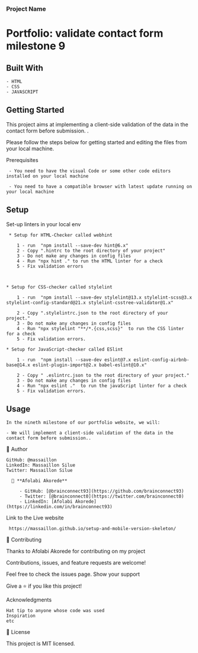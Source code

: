### Project Name

  # Portfolio: validate contact form milestone 9 

## Built With

    - HTML
    - CSS
    - JAVASCRIPT


## Getting Started  

  This project aims at implementing a client-side validation of the data in the contact form before submission. .

  Please follow the steps below for getting started and editing the files from your local machine.

   Prerequisites

     - You need to have the visual Code or some other code editors installed on your local machine

     - You need to have a compatible browser with latest update running on your local machine

      
## Setup
     
   Set-up linters in your local env

     * Setup for HTML-Checker called webhint

        1 - run  "npm install --save-dev hint@6.x"
        2 - Copy ".hintrc to the root directory of your project"
        3 - Do not make any changes in config files
        4 - Run "npx hint ." to run the HTML linter for a check
        5 - Fix validation errors


    
    * Setup for CSS-checker called stylelint

        1 - run  "npm install --save-dev stylelint@13.x stylelint-scss@3.x stylelint-config-standard@21.x stylelint-csstree-validator@1.x"

        2 - Copy ".stylelintrc.json to the root directory of your project."
        3 - Do not make any changes in config files
        4 - Run "npx stylelint "**/*.{css,scss}"  to run the CSS linter for a check
        5 - Fix validation errors.
    
    * Setup for JavaScript-checker called ESlint

        1 - run  "npm install --save-dev eslint@7.x eslint-config-airbnb-base@14.x eslint-plugin-import@2.x babel-eslint@10.x"

        2 - Copy " .eslintrc.json to the root directory of your project."
        3 - Do not make any changes in config files
        4 - Run "npx eslint ."  to run the javaScript linter for a check
        5 - Fix validation errors.

    
## Usage

    In the nineth milestone of our portfolio website, we will:

    - We will implement a client-side validation of the data in the contact form before submission..



👤 Author

    GitHub: @massaillon
    LinkedIn: Massaillon Silue
    Twitter: Massaillon Silue

      👤 **Afolabi Akorede**

         - GitHub: [@brainconnect93](https://github.com/brainconnect93)
         - Twitter: [@brainconnect0](https://twitter.com/brainconnect0)
         - LinkedIn: [Afolabi Akorede](https://linkedin.com/in/brainconnect93)


Link to the Live website

     https://massaillon.github.io/setup-and-mobile-version-skeleton/

🤝 Contributing

Thanks to Afolabi Akorede for contributing on my project

  
Contributions, issues, and feature requests are welcome!

Feel free to check the issues page.
Show your support

Give a ⭐️ if you like this project!

Acknowledgments

    Hat tip to anyone whose code was used
    Inspiration
    etc

📝 License

This project is MIT licensed.


    
